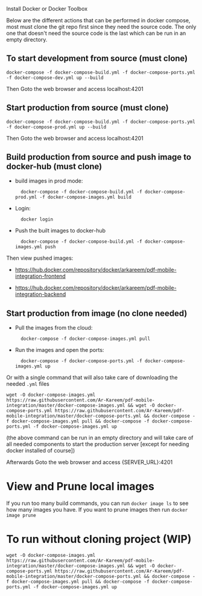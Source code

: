 Install Docker or Docker Toolbox




Below are the different actions that can be performed in docker compose, most must clone the git repo first since they need the source code. The only one that doesn't need the source code is the last which can be run in an empty directory.

## To start development from source (must clone)

    docker-compose -f docker-compose-build.yml -f docker-compose-ports.yml -f docker-compose-dev.yml up --build
    
Then Goto the web browser and access localhost:4201


## Start production from source (must clone)

    docker-compose -f docker-compose-build.yml -f docker-compose-ports.yml -f docker-compose-prod.yml up --build

Then Goto the web browser and access localhost:4201

## Build production from source and push image to docker-hub (must clone)

- build images in prod mode: 

        docker-compose -f docker-compose-build.yml -f docker-compose-prod.yml -f docker-compose-images.yml build

- Login: 
        
        docker login

- Push the built images to docker-hub 

        docker-compose -f docker-compose-build.yml -f docker-compose-images.yml push

Then view pushed images:

- https://hub.docker.com/repository/docker/arkareem/pdf-mobile-integration-frontend

- https://hub.docker.com/repository/docker/arkareem/pdf-mobile-integration-backend


## Start production from image (no clone needed)
- Pull the images from the cloud: 
        
        docker-compose -f docker-compose-images.yml pull

- Run the images and open the ports: 

        docker-compose -f docker-compose-ports.yml -f docker-compose-images.yml up

Or with a single command that will also take care of downloading the needed `.yml` files 

`wget -O docker-compose-images.yml https://raw.githubusercontent.com/Ar-Kareem/pdf-mobile-integration/master/docker-compose-images.yml && wget -O docker-compose-ports.yml https://raw.githubusercontent.com/Ar-Kareem/pdf-mobile-integration/master/docker-compose-ports.yml && docker-compose -f docker-compose-images.yml pull && docker-compose -f docker-compose-ports.yml -f docker-compose-images.yml up`

(the above command can be run in an empty directory and will take care of all needed components to start the production server [except for needing docker installed of course])

Afterwards Goto the web browser and access {SERVER_URL}:4201


# View and Prune local images

If you run too many build commands, you can run `docker image ls` to see how many images you have.
If you want to prune images then run `docker image prune`


# To run without cloning project (WIP)
`wget -O docker-compose-images.yml https://raw.githubusercontent.com/Ar-Kareem/pdf-mobile-integration/master/docker-compose-images.yml && wget -O docker-compose-ports.yml https://raw.githubusercontent.com/Ar-Kareem/pdf-mobile-integration/master/docker-compose-ports.yml && docker-compose -f docker-compose-images.yml pull && docker-compose -f docker-compose-ports.yml -f docker-compose-images.yml up`
